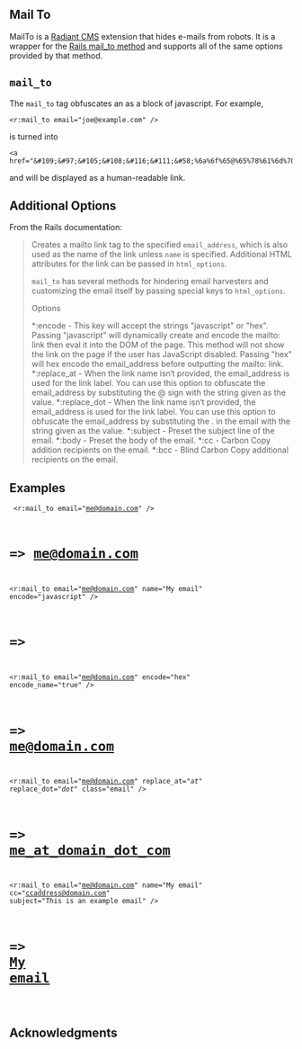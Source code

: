Mail To
-------

MailTo is a [Radiant CMS][1] extension that hides e-mails from robots. It is a wrapper for the [Rails mail_to method][2] and supports all of the same options provided by that method.

`mail_to`
---------

The `mail_to` tag obfuscates an as a block of javascript. For example, 

	<r:mail_to email="joe@example.com" />
	
is turned into

	<a href="&#109;&#97;&#105;&#108;&#116;&#111;&#58;%6a%6f%65@%65%78%61%6d%70%6c%65.%63%6f%6d">joe@example.com</a>
	
and will be displayed as a human-readable link.

Additional Options
------------------

From the Rails documentation:

> Creates a mailto link tag to the specified `email_address`, which is also used as the name of the link unless `name` is specified. Additional HTML attributes for the link can be passed in `html_options`.
> 
> `mail_to` has several methods for hindering email harvesters and customizing the email itself by passing special keys to `html_options`.
> 
> Options
> 
> *:encode - This key will accept the strings "javascript" or "hex". Passing "javascript" will dynamically create and encode the mailto: link then eval it into the DOM of the page. This method will not show the link on the page if the user has JavaScript disabled. Passing "hex" will hex encode the email_address before outputting the mailto: link.
> *:replace_at - When the link name isn‘t provided, the email_address is used for the link label. You can use this option to obfuscate the email_address by substituting the @ sign with the string given as the value.
> *:replace_dot - When the link name isn‘t provided, the email_address is used for the link label. You can use this option to obfuscate the email_address by substituting the . in the email with the string given as the value.
> *:subject - Preset the subject line of the email.
> *:body - Preset the body of the email.
> *:cc - Carbon Copy addition recipients on the email.
> *:bcc - Blind Carbon Copy additional recipients on the email.

Examples
--------
<code><pre>
  <r:mail_to email="me@domain.com" />
  # => <a href="mailto:me@domain.com">me@domain.com</a>

  <r:mail_to email="me@domain.com" name="My email" encode="javascript" />
  # => <script type="text/javascript">eval(unescape('%64%6f%63...%6d%65%6e'))</script>

  <r:mail_to email="me@domain.com" encode="hex" encode_name="true" />
  # => <a href="&#109;&#97;&#105;&#108;&#116;&#111;&#58;%6d%65@%64%6f%6d%61%69%6e.%63%6f%6d">&#109;&#101;&#64;&#100;&#111;&#109;&#97;&#105;&#110;&#46;&#99;&#111;&#109;</a>

  <r:mail_to email="me@domain.com" replace_at="_at_" replace_dot="_dot_" class="email" />
  # => <a href="mailto:me@domain.com" class="email">me_at_domain_dot_com</a>

  <r:mail_to email="me@domain.com" name="My email" cc="ccaddress@domain.com" subject="This is an example email" />
  # => <a href="mailto:me@domain.com?cc=ccaddress@domain.com&subject=This%20is%20an%20example%20email">My email</a>
</pre></code>

Acknowledgments
---------------

[1]: http://radiantcms.org/
[2]: http://rails.rubyonrails.com/classes/ActionView/Helpers/UrlHelper.html#M001606
